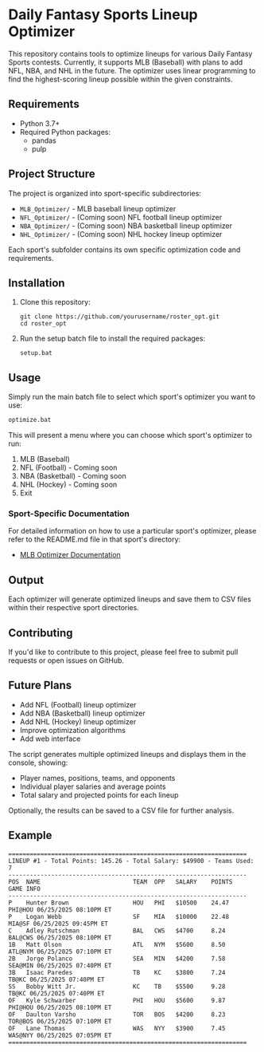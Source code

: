 # Daily Fantasy Sports Lineup Optimizer

This repository contains tools to optimize lineups for various Daily Fantasy Sports contests. Currently, it supports MLB (Baseball) with plans to add NFL, NBA, and NHL in the future. The optimizer uses linear programming to find the highest-scoring lineup possible within the given constraints.

## Requirements

- Python 3.7+
- Required Python packages:
  - pandas
  - pulp

## Project Structure

The project is organized into sport-specific subdirectories:

- `MLB_Optimizer/` - MLB baseball lineup optimizer
- `NFL_Optimizer/` - (Coming soon) NFL football lineup optimizer
- `NBA_Optimizer/` - (Coming soon) NBA basketball lineup optimizer
- `NHL_Optimizer/` - (Coming soon) NHL hockey lineup optimizer

Each sport's subfolder contains its own specific optimization code and requirements.

## Installation

1. Clone this repository:
   ```
   git clone https://github.com/yourusername/roster_opt.git
   cd roster_opt
   ```

2. Run the setup batch file to install the required packages:
   ```
   setup.bat
   ```

## Usage

Simply run the main batch file to select which sport's optimizer you want to use:

```bash
optimize.bat
```

This will present a menu where you can choose which sport's optimizer to run:

1. MLB (Baseball)
2. NFL (Football) - Coming soon
3. NBA (Basketball) - Coming soon
4. NHL (Hockey) - Coming soon
5. Exit

### Sport-Specific Documentation

For detailed information on how to use a particular sport's optimizer, please refer to the README.md file in that sport's directory:

- [MLB Optimizer Documentation](./MLB_Optimizer/README.md)

## Output

Each optimizer will generate optimized lineups and save them to CSV files within their respective sport directories.

## Contributing

If you'd like to contribute to this project, please feel free to submit pull requests or open issues on GitHub.

## Future Plans

- Add NFL (Football) lineup optimizer
- Add NBA (Basketball) lineup optimizer  
- Add NHL (Hockey) lineup optimizer
- Improve optimization algorithms
- Add web interface

The script generates multiple optimized lineups and displays them in the console, showing:
- Player names, positions, teams, and opponents
- Individual player salaries and average points
- Total salary and projected points for each lineup

Optionally, the results can be saved to a CSV file for further analysis.

## Example

```
===================================================================
LINEUP #1 - Total Points: 145.26 - Total Salary: $49900 - Teams Used: 7
-------------------------------------------------------------------
POS  NAME                          TEAM  OPP   SALARY    POINTS     GAME INFO        
-------------------------------------------------------------------
P    Hunter Brown                  HOU   PHI   $10500    24.47      PHI@HOU 06/25/2025 08:10PM ET
P    Logan Webb                    SF    MIA   $10000    22.48      MIA@SF 06/25/2025 09:45PM ET
C    Adley Rutschman               BAL   CWS   $4700     8.24       BAL@CWS 06/25/2025 08:10PM ET
1B   Matt Olson                    ATL   NYM   $5600     8.50       ATL@NYM 06/25/2025 07:10PM ET
2B   Jorge Polanco                 SEA   MIN   $4200     7.58       SEA@MIN 06/25/2025 07:40PM ET
3B   Isaac Paredes                 TB    KC    $3800     7.24       TB@KC 06/25/2025 07:40PM ET
SS   Bobby Witt Jr.                KC    TB    $5500     9.28       TB@KC 06/25/2025 07:40PM ET
OF   Kyle Schwarber                PHI   HOU   $5600     9.87       PHI@HOU 06/25/2025 08:10PM ET
OF   Daulton Varsho                TOR   BOS   $4200     8.23       TOR@BOS 06/25/2025 07:10PM ET
OF   Lane Thomas                   WAS   NYY   $3900     7.45       WAS@NYY 06/25/2025 07:05PM ET
===================================================================
```